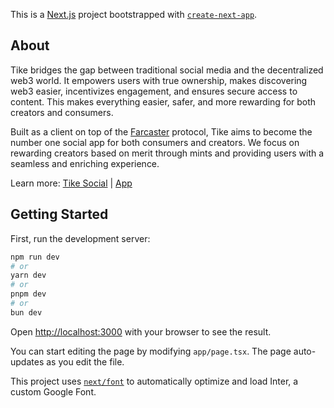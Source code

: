 This is a [Next.js](https://nextjs.org/) project bootstrapped with [`create-next-app`](https://github.com/vercel/next.js/tree/canary/packages/create-next-app).

## About

Tike bridges the gap between traditional social media and the decentralized web3 world. It empowers users with true ownership, makes discovering web3 easier, incentivizes engagement, and ensures secure access to content. This makes everything easier, safer, and more rewarding for both creators and consumers.

Built as a client on top of the [Farcaster](https://farcaster.xyz) protocol, Tike aims to become the number one social app for both consumers and creators. We focus on rewarding creators based on merit through mints and providing users with a seamless and enriching experience.

Learn more: [Tike Social](https://tike.social) | [App](https://app.tike.social)

## Getting Started

First, run the development server:

```bash
npm run dev
# or
yarn dev
# or
pnpm dev
# or
bun dev
```

Open [http://localhost:3000](http://localhost:3000) with your browser to see the result.

You can start editing the page by modifying `app/page.tsx`. The page auto-updates as you edit the file.

This project uses [`next/font`](https://nextjs.org/docs/basic-features/font-optimization) to automatically optimize and load Inter, a custom Google Font.
